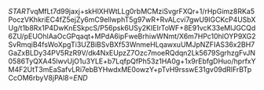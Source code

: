 $START$vqMfLt7d99jaxj+skHlXHWtLLg0rbMCMziSvgrFXQr+1/rHpGimz8RKa5PoczVKhkriEC4fZ5ejZy6mC9ellwphT5g97wR+RvALcvi7gwU9lGCKcP4USbXUg/t1b8Rx1P4DwKnESkpcS/P56psk6USy2KIEIrToWF+8E91vcK33eMlJGCQd6ZU/pEUOhlAaOcGPqaqt+MPdA6ipFweBrhiwWNmt/X6m7HPc10hlOYP9XG2SvRmqiB4fsWoXpgTi3UZBiBSvBXf53WnmeHLqawxuUMJpNZFIAS36x2BH7GaZxBLDy34PV5RzR9V/dk4NxEUpzZ7Ozc7moeRQdqn2Lk5679SgrhzgFvJN0586TyQXA45lwvUjO1u3YLE+b7LqfpQfPh53z1HA0g+1x9rEbfgDHuo/hprfxYM4F2UtT3mEaSafvLRi7ebBYHwdxME0owzY+pTvH9rsswE31gv09dRlFrBTpCcOM6rbyV8jPAl8=$END$